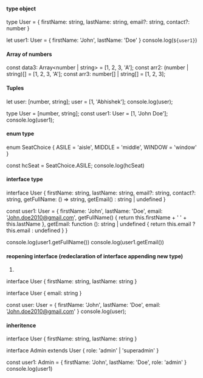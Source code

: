 ####                                  type object
 type User = {
     firstName: string,
     lastName: string,
     email?: string,
     contact?: number
 }

 let user1: User = {
     firstName: 'John',
     lastName: 'Doe'
 }
 console.log(`${user1}`)

####                                  Array of numbers
 const data3: Array<number | string> = [1, 2, 3, 'A'];
 const arr2: (number | string)[] = [1, 2, 3, 'A'];
 const arr3: number[] | string[] = [1, 2, 3];


####                                  Tuples
 let user: [number, string];
 user = [1, 'Abhishek'];
 console.log(user);

  type User = [number, string];
  const user1: User = [1, 'John Doe'];
  console.log(user1);


####                                  enum type
 enum SeatChoice {
     ASILE = 'aisle',
     MIDDLE = 'middle',
     WINDOW = 'window'
 }

 const hcSeat = SeatChoice.ASILE;
 console.log(hcSeat)

####                                  interface type
 interface User {
     firstName: string,
     lastName: string,
     email?: string,
     contact?: string,
     getFullName: () => string,
     getEmail() : string | undefined
 }

 const user1: User = {
     firstName: 'John',
     lastName: 'Doe',
     email: 'John.doe2010@gmail.com',
     getFullName() {
         return this.firstName + ' ' + this.lastName
     },
     getEmail: function (): string | undefined {
         return this.email ? this.email : undefined
     }
 }

 console.log(user1.getFullName())
 console.log(user1.getEmail())

####                                   reopening interface (redeclaration of interface appending new type) 

 1.
 interface User {
     firstName: string,
     lastName: string
 }

 interface User {
     email: string
 }

 const user: User = {
     firstName: 'John',
     lastName: 'Doe',
     email: 'John.doe2010@gmail.com'
 }
 console.log(user);

####                                   inheritence
 interface User {
     firstName: string,
     lastName: string
 }

 interface Admin extends User {
     role: 'admin' | 'superadmin'
 }

 const user1: Admin = {
     firstName: 'John',
     lastName: 'Doe',
     role: 'admin'
 }
 console.log(user1)
